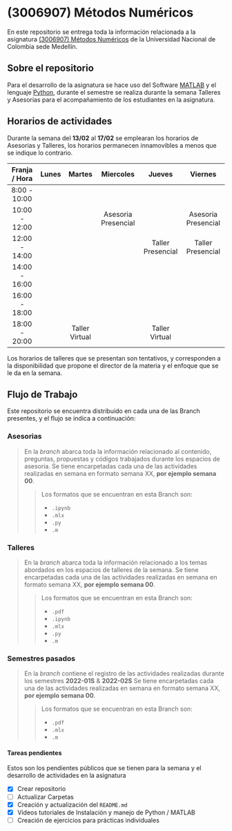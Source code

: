 # (3006907) Métodos Numéricos
En este repositorio se entrega toda la información relacionada a la asignatura
[(3006907) Métodos Numéricos](https://unvirtual.medellin.unal.edu.co/course/view.php?id=1730)
de la Universidad Nacional de Colombia sede Medellín.

## Sobre el repositorio
Para el desarrollo de la asignatura se hace uso del Software 
[MATLAB](https://www.mathworks.com/products/matlab.html) y el lenguaje [Python](https://www.python.org),
durante el semestre se realiza durante la semana Talleres y Asesorias para el acompañamiento de los 
estudiantes en la asignatura.

## Horarios de actividades
Durante la semana del **13/02** al **17/02** se emplearan los horarios de Asesorias y Talleres, los horarios permanecen
innamovibles a menos que se indique lo contrario.

| Franja / Hora | **Lunes** | **Martes** | **Miercoles** | **Jueves** | **Viernes** |
|:------:|:------:|:------:|:---------:|:------:|:-------:|
| 8:00 - 10:00 |   |   |   |   |   |
| 10:00 - 12:00 |   |   |  Asesoria Presencial |   | Asesoria Presencial |
| 12:00 - 14:00 |   |   |   | Taller Presencial | Taller Presencial |
| 14:00 - 16:00 |   |   |   |   |   |
| 16:00 - 18:00 |   |   |   |   |   |
| 18:00 - 20:00 |   | Taller Virtual |   | Taller Virtual |   |

Los horarios de talleres que se presentan son tentativos, y corresponden a la disponibilidad que propone
el director de la materia y el enfoque que se le da en la semana.

## Flujo de Trabajo
Este repositorio se encuentra distribuido en cada una de las Branch presentes, y el flujo
se indica a continuación:

### Asesorias
> En la *branch* abarca toda la información relacionado al contenido, preguntas, propuestas y códigos trabajados
durante los espacios de asesoria.
> Se tiene encarpetadas cada una de las actividades realizadas en semana en formato semana XX, **por ejemplo semana 00**.
>> Los formatos que se encuentran en esta Branch son:
>> - `.ipynb`
>> - `.mlx`
>> - `.py`
>> - `.m`

### Talleres
> En la *branch* abarca toda la información relacionado a los temas abordados en los espacios de talleres de la semana.
> Se tiene encarpetadas cada una de las actividades realizadas en semana en formato semana XX, **por ejemplo semana 00**.
>> Los formatos que se encuentran en esta Branch son:
>> - `.pdf`
>> - `.ipynb`
>> - `.mlx`
>> - `.py`
>> - `.m`

### Semestres pasados
> En la *branch* contiene el registro de las actividades realizadas durante los semestres **2022-01S** & **2022-02S**
> Se tiene encarpetadas cada una de las actividades realizadas en semana en formato semana XX, **por ejemplo semana 00**.
>> Los formatos que se encuentran en esta Branch son:
>> - `.pdf`
>> - `.mlx`
>> - `.m`

#### Tareas pendientes
Estos son los pendientes públicos que se tienen para la semana y el desarrollo de actividades en 
la asignatura
- [x] Crear repositorio
- [ ] Actualizar Carpetas
- [x] Creación y actualización del `README.md`
- [x] Videos tutoriales de Instalación y manejo de Python / MATLAB
- [ ] Creación de ejercicios para prácticas individuales
